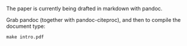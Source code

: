 The paper is currently being drafted in markdown with pandoc.

Grab pandoc (together with pandoc-citeproc), and then to compile the
document type:

    make intro.pdf

